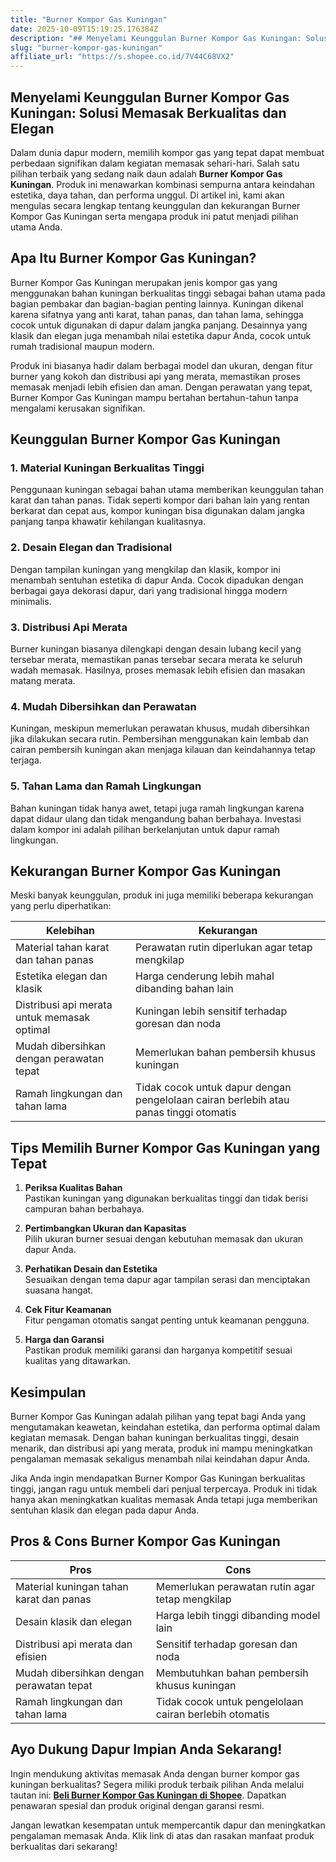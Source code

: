 ```yaml
---
title: "Burner Kompor Gas Kuningan"
date: 2025-10-09T15:19:25.176384Z
description: "## Menyelami Keunggulan Burner Kompor Gas Kuningan: Solusi Memasak Berkualitas dan Elegan..."
slug: "burner-kompor-gas-kuningan"
affiliate_url: "https://s.shopee.co.id/7V44C68VX2"
---
```

## Menyelami Keunggulan Burner Kompor Gas Kuningan: Solusi Memasak Berkualitas dan Elegan

Dalam dunia dapur modern, memilih kompor gas yang tepat dapat membuat perbedaan signifikan dalam kegiatan memasak sehari-hari. Salah satu pilihan terbaik yang sedang naik daun adalah **Burner Kompor Gas Kuningan**. Produk ini menawarkan kombinasi sempurna antara keindahan estetika, daya tahan, dan performa unggul. Di artikel ini, kami akan mengulas secara lengkap tentang keunggulan dan kekurangan Burner Kompor Gas Kuningan serta mengapa produk ini patut menjadi pilihan utama Anda.

## Apa Itu Burner Kompor Gas Kuningan?

Burner Kompor Gas Kuningan merupakan jenis kompor gas yang menggunakan bahan kuningan berkualitas tinggi sebagai bahan utama pada bagian pembakar dan bagian-bagian penting lainnya. Kuningan dikenal karena sifatnya yang anti karat, tahan panas, dan tahan lama, sehingga cocok untuk digunakan di dapur dalam jangka panjang. Desainnya yang klasik dan elegan juga menambah nilai estetika dapur Anda, cocok untuk rumah tradisional maupun modern.

Produk ini biasanya hadir dalam berbagai model dan ukuran, dengan fitur burner yang kokoh dan distribusi api yang merata, memastikan proses memasak menjadi lebih efisien dan aman. Dengan perawatan yang tepat, Burner Kompor Gas Kuningan mampu bertahan bertahun-tahun tanpa mengalami kerusakan signifikan.

## Keunggulan Burner Kompor Gas Kuningan

### 1. Material Kuningan Berkualitas Tinggi

Penggunaan kuningan sebagai bahan utama memberikan keunggulan tahan karat dan tahan panas. Tidak seperti kompor dari bahan lain yang rentan berkarat dan cepat aus, kompor kuningan bisa digunakan dalam jangka panjang tanpa khawatir kehilangan kualitasnya.

### 2. Desain Elegan dan Tradisional

Dengan tampilan kuningan yang mengkilap dan klasik, kompor ini menambah sentuhan estetika di dapur Anda. Cocok dipadukan dengan berbagai gaya dekorasi dapur, dari yang tradisional hingga modern minimalis.

### 3. Distribusi Api Merata

Burner kuningan biasanya dilengkapi dengan desain lubang kecil yang tersebar merata, memastikan panas tersebar secara merata ke seluruh wadah memasak. Hasilnya, proses memasak lebih efisien dan masakan matang merata.

### 4. Mudah Dibersihkan dan Perawatan

Kuningan, meskipun memerlukan perawatan khusus, mudah dibersihkan jika dilakukan secara rutin. Pembersihan menggunakan kain lembab dan cairan pembersih kuningan akan menjaga kilauan dan keindahannya tetap terjaga.

### 5. Tahan Lama dan Ramah Lingkungan

Bahan kuningan tidak hanya awet, tetapi juga ramah lingkungan karena dapat didaur ulang dan tidak mengandung bahan berbahaya. Investasi dalam kompor ini adalah pilihan berkelanjutan untuk dapur ramah lingkungan.

## Kekurangan Burner Kompor Gas Kuningan

Meski banyak keunggulan, produk ini juga memiliki beberapa kekurangan yang perlu diperhatikan:

| Kelebihan | Kekurangan |
| --- | --- |
| Material tahan karat dan tahan panas | Perawatan rutin diperlukan agar tetap mengkilap |
| Estetika elegan dan klasik | Harga cenderung lebih mahal dibanding bahan lain |
| Distribusi api merata untuk memasak optimal | Kuningan lebih sensitif terhadap goresan dan noda |
| Mudah dibersihkan dengan perawatan tepat | Memerlukan bahan pembersih khusus kuningan |
| Ramah lingkungan dan tahan lama | Tidak cocok untuk dapur dengan pengelolaan cairan berlebih atau panas tinggi otomatis |

## Tips Memilih Burner Kompor Gas Kuningan yang Tepat

1. **Periksa Kualitas Bahan**  
Pastikan kuningan yang digunakan berkualitas tinggi dan tidak berisi campuran bahan berbahaya.

2. **Pertimbangkan Ukuran dan Kapasitas**  
Pilih ukuran burner sesuai dengan kebutuhan memasak dan ukuran dapur Anda.

3. **Perhatikan Desain dan Estetika**  
Sesuaikan dengan tema dapur agar tampilan serasi dan menciptakan suasana hangat.

4. **Cek Fitur Keamanan**  
Fitur pengaman otomatis sangat penting untuk keamanan pengguna.

5. **Harga dan Garansi**  
Pastikan produk memiliki garansi dan harganya kompetitif sesuai kualitas yang ditawarkan.

## Kesimpulan

Burner Kompor Gas Kuningan adalah pilihan yang tepat bagi Anda yang mengutamakan keawetan, keindahan estetika, dan performa optimal dalam kegiatan memasak. Dengan bahan kuningan berkualitas tinggi, desain menarik, dan distribusi api yang merata, produk ini mampu meningkatkan pengalaman memasak sekaligus menambah nilai keindahan dapur Anda.

Jika Anda ingin mendapatkan Burner Kompor Gas Kuningan berkualitas tinggi, jangan ragu untuk membeli dari penjual terpercaya. Produk ini tidak hanya akan meningkatkan kualitas memasak Anda tetapi juga memberikan sentuhan klasik dan elegan pada dapur Anda.

## Pros & Cons Burner Kompor Gas Kuningan

| **Pros** | **Cons** |
| --- | --- |
| Material kuningan tahan karat dan panas | Memerlukan perawatan rutin agar tetap mengkilap |
| Desain klasik dan elegan | Harga lebih tinggi dibanding model lain |
| Distribusi api merata dan efisien | Sensitif terhadap goresan dan noda |
| Mudah dibersihkan dengan perawatan tepat | Membutuhkan bahan pembersih khusus kuningan |
| Ramah lingkungan dan tahan lama | Tidak cocok untuk pengelolaan cairan berlebih otomatis |

## Ayo Dukung Dapur Impian Anda Sekarang!

Ingin mendukung aktivitas memasak Anda dengan burner kompor gas kuningan berkualitas? Segera miliki produk terbaik pilihan Anda melalui tautan ini: **[Beli Burner Kompor Gas Kuningan di Shopee](https://s.shopee.co.id/7V44C68VX2)**. Dapatkan penawaran spesial dan produk original dengan garansi resmi.

Jangan lewatkan kesempatan untuk mempercantik dapur dan meningkatkan pengalaman memasak Anda. Klik link di atas dan rasakan manfaat produk berkualitas dari sekarang!